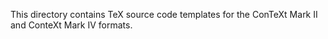 This directory contains TeX source code templates for the ConTeXt Mark II and
ConteXt Mark IV formats.

